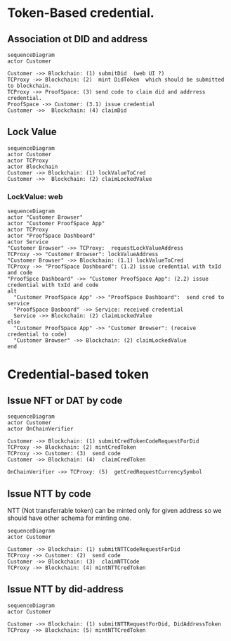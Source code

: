 # Token-Based credential.

## Association ot DID and address

```mermaid
sequenceDiagram
actor Customer

Customer ->> Blockchain: (1) submitDid  (web UI ?)
TCProxy ->> Blockchain: (2)  mint DidToken  which should be submitted to blockchain.
TCProxy ->> ProofSpace: (3) send code to claim did and addrress credential.
ProofSpace ->> Customer: (3.1) issue credential
Customer ->>  Blockchain: (4) claimDid
```

## Lock Value

```mermaid
sequenceDiagram
actor Customer
actor TCProxy
actor Blockchain
Customer ->> Blockchain: (1) lockValueToCred
Customer ->>  Blockchain: (2) claimLockedValue
```

### LockValue: web

```mermaid
sequenceDiagram
actor "Customer Browser"
actor "Customer ProofSpace App"
actor TCProxy
actor "ProofSpace Dashboard" 
actor Service
"Customer Browser" ->> TCProxy:  requestLockValueAddress
TCProxy ->> "Customer Browser": lockValueAddress
"Customer Browser" ->> Blockchain: (1.1) lockValueToCred
TCProxy ->> "ProofSpace Dashboard": (1.2) issue credential with txId and code
"ProofSpce Dashboard" ->> "Customer ProofSpace App": (2.2) issue credential with txId and code
alt
  "Customer ProofSpace App" ->> "ProofSpace Dashboard":  send cred to service
  "ProofSpace Dasboard" ->> Service: received credential
  Service ->> Blockchain: (2) claimLockedValue
else
  "Customer ProofSpace App" ->> "Customer Browser": (receive credential to code)
  "Customer Browser" ->> Blockchain: (2) claimLockedValue
end
```



#  Credential-based token

## Issue NFT or DAT by code


```mermaid
sequenceDiagram
actor Customer
actor OnChainVerifier

Customer ->> Blockchain: (1) submitCredTokenCodeRequestForDid
TCProxy ->> Blockchain: (2) mintCredToken 
TCProxy ->> Customer: (3)  send code
Customer ->> Blockchain: (4)  claimCredToken

OnChainVerifier ->> TCProxy: (5)  getCredRequestCurrencySymbol
```

## Issue NTT by code

NTT (Not transferrable token) can be minted only for given address
 so we should have other schema for minting one.

```mermaid
sequenceDiagram
actor Customer

Customer ->> Blockchain: (1) submitNTTCodeRequestForDid
TCProxy ->> Customer: (2)  send code
Customer ->> Blockchain: (3)  claimNTTCode
TCProxy ->> Blockchain: (4) mintNTTCredToken

```

## Issue NTT by did-address

```mermaid
sequenceDiagram
actor Customer

Customer ->> Blockchain: (1) submitNTTRequestForDid, DidAddressToken
TCProxy ->> Blockchain: (5) mintNTTCredToken

```







